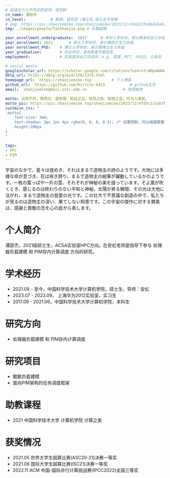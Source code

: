 ```yaml
---
# 后续与个人不符合的选项，请空缺
cn_name: 谭邵杰
cn_level:           # 教授，研究员（博士生,硕士生不用填
# img: https://pic.shaojiemike.top/shaojiemike/2023/12/d4d223fade41ba62f09917f864b27c7e.png # 头像链接
img: ./images/people/TanShaojie.png # 头像链接

year_enrollment_undergraduate:  2017      # 本科入学年份，来计算本科生几年级
year_enrollment: 2021       # 硕士入学年份，来计算硕士生几年级
year_enrollment_PhD:    # 博士入学年份，来计算博士生几年级
year_graduation:        # 毕业年份，来判断是不是校友
employment:             # 实验室毕业工作去向：e.g. 百度，MIT，中石化，公务员

# social media
googlescholar_url: https://scholar.google.com/citations?user=3-W0pa0AAAAJ         # googlescholar
dblp_url: https://dblp.org/pid/158/1375.html 
homepage_url:  https://shaojiemike.top         # 个人博客
github_url:  https://github.com/Kirrito-k423           # github主页
email:  shaojiemike@mail.ustc.edu.cn                # 常用邮件

motto: 淡而不厌，简而文，温而理，知远之近，知风之自，知微之显，可与人德矣。
motto_pic: https://pic.shaojiemike.top/shaojiemike/2023/12/8fd5c1c5abfb5149af6d082f7b3978c1.png
custmize_css: "
.motto{
    font-size: 3em;
    text-shadow: 2px 2px 4px rgba(0, 0, 0, 0.5); /* 设置阴影，可以根据需要调整阴影的偏移和颜色 */
    height:200px
}
"

tags:
- HPC
- PIM
---
```


宇宙のなかで、星々は煌めき、それはまるで造物主の詩のようです。大地には多様な命が息づき、花は咲き誇り、まるで造物主の絵筆が躍動しているかのようです。一枚の葉っぱや一片の雲、それぞれが神秘の美を語っています。そよ風が吹くとき、感じるのは終わりのない平和と神秘。太陽が昇る瞬間、その光は大地に注がれ、まるで造物主の慈愛の光です。この壮大で不思議な創造の中で、私たちが見るのは造物主の深い、果てしない知恵です。この宇宙の傑作に対する賛美は、感謝と畏敬の念を心の底から表します。

# 个人简介

谭邵杰，2021级硕士生，ACSA实验室HPC方向。在安虹老师是指导下参与 处理器负载建模 和 PIM存内计算调度 方向的研究。

# 学术经历

* 2021.09 - 至今，中国科学技术大学计算机学院，硕士生，导师：安虹
* 2023.07 - 2023.09， 上海华为2012实验室，实习生
* 2017.09 - 2021.06，中国科学技术大学计算机学院，本科生

# 研究方向

* 处理器负载建模 和 PIM存内计算调度

# 研究项目

* 鲲鹏负载建模
* 面向PIM架构的任务调度框架

# 助教课程

* 2021     中国科学技术大学 计算机学院 计算之美

# 获奖情况

* 2021.05    世界大学生超算比赛(ASC20-21)决赛一等奖
* 2021.06    国际大学生超算比赛(ISC21)决赛一等奖
* 2022.11    ACM 中国-国际并行计算挑战赛(IPCC2022)全国三等奖

